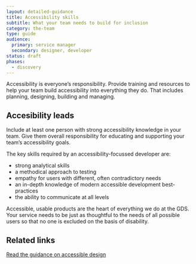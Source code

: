 ```yaml
---
layout: detailed-guidance
title: Accessibility skills
subtitle: What your team needs to build for inclusion
category: the-team
type: guide
audience:
  primary: service manager
  secondary: designer, developer
status: draft
phases:
  - discovery
---
```


Accessibility is everyone’s responsibility. Provide training and resources to help your team build accessibility into everything they do. That includes planning, designing, building and managing.

## Accesibility leads

Include at least one person with strong accessibility knowledge in your team. Give them overall responsibility for educating and supporting your team’s accessibility goals.

The key skills required by an accessibility-focussed developer are:

* strong analytical skills
* a methodical approach to testing
* empathy for users with different, often contradictory needs
* an in-depth knowledge of modern accessible development best-practices
* the ability to communicate at all levels

Accessible, usable products are the heart of everything we do at the GDS. Your service needs to be just as thoughtful to the needs of all possible users so that no one is excluded on the basis of disability.

## Related links
[Read the guidance on accessible design](/content-and-design/accessibility.html)
